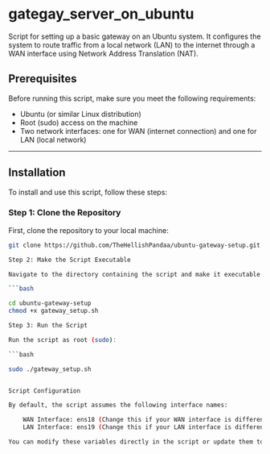 # gategay_server_on_ubuntu
 Script for setting up a basic gateway on an Ubuntu system. It configures the system to route traffic from a local network (LAN) to the internet through a WAN interface using Network Address Translation (NAT). 
 
## Prerequisites

Before running this script, make sure you meet the following requirements:

- Ubuntu (or similar Linux distribution)
- Root (sudo) access on the machine
- Two network interfaces: one for WAN (internet connection) and one for LAN (local network)

---

## Installation

To install and use this script, follow these steps:

### Step 1: Clone the Repository

First, clone the repository to your local machine:

```bash
git clone https://github.com/TheHellishPandaa/ubuntu-gateway-setup.git

Step 2: Make the Script Executable

Navigate to the directory containing the script and make it executable:

```bash

cd ubuntu-gateway-setup
chmod +x gateway_setup.sh

Step 3: Run the Script

Run the script as root (sudo):

```bash

sudo ./gateway_setup.sh


Script Configuration

By default, the script assumes the following interface names:

    WAN Interface: ens18 (Change this if your WAN interface is different)
    LAN Interface: ens19 (Change this if your LAN interface is different)

You can modify these variables directly in the script or update them to match your specific network configuration.


